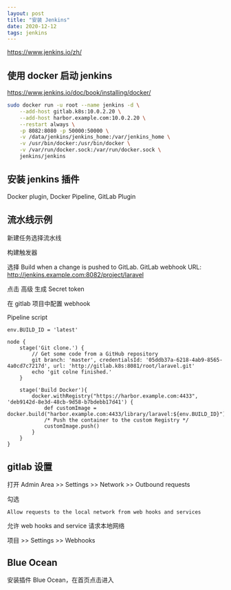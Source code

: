 ```yaml
---
layout: post
title: "安装 Jenkins"
date: 2020-12-12
tags: jenkins
---
```


<https://www.jenkins.io/zh/>

## 使用 docker 启动 jenkins

https://www.jenkins.io/doc/book/installing/docker/

```bash
sudo docker run -u root --name jenkins -d \
    --add-host gitlab.k8s:10.0.2.20 \
    --add-host harbor.example.com:10.0.2.20 \
    --restart always \
    -p 8082:8080 -p 50000:50000 \
    -v /data/jenkins/jenkins_home:/var/jenkins_home \
    -v /usr/bin/docker:/usr/bin/docker \
    -v /var/run/docker.sock:/var/run/docker.sock \
    jenkins/jenkins
```

## 安装 jenkins 插件

Docker plugin, Docker Pipeline, GitLab Plugin

## 流水线示例

新建任务选择流水线

构建触发器 

选择 Build when a change is pushed to GitLab. GitLab webhook URL: http://jenkins.example.com:8082/project/laravel

点击 高级 生成 Secret token

在 gitlab 项目中配置 webhook

Pipeline script

```text
env.BUILD_ID = 'latest'

node {
    stage('Git clone.') {
        // Get some code from a GitHub repository
        git branch: 'master', credentialsId: '05ddb37a-6218-4ab9-8565-4a0cd7c7217d', url: 'http://gitlab.k8s:8081/root/laravel.git'
        echo 'git colne finished.'
    }
        
    stage('Build Docker'){
        docker.withRegistry("https://harbor.example.com:4433", 'deb9142d-8e3d-48cb-9d58-b7bdebb17d41') {
            def customImage = docker.build("harbor.example.com:4433/library/laravel:${env.BUILD_ID}")
            /* Push the container to the custom Registry */
            customImage.push()
        }
    }
}
```

## gitlab 设置

打开 Admin Area >> Settings >> Network >> Outbound requests

勾选

```text
Allow requests to the local network from web hooks and services
```

允许 web hooks and service 请求本地网络


项目 >> Settings >> Webhooks

## Blue Ocean

安装插件 Blue Ocean，在首页点击进入
